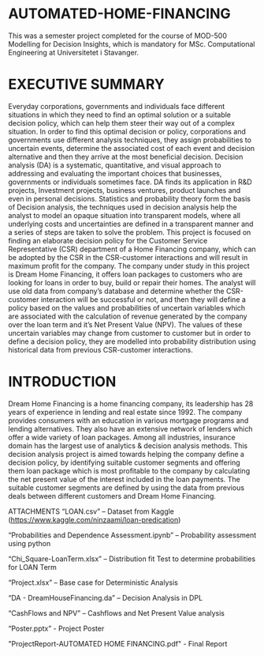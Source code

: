 # AUTOMATED-HOME-FINANCING
This was a semester project completed for the course of MOD-500 Modelling for Decision Insights, which is mandatory for MSc. Computational Engineering at Universitetet i Stavanger.

# EXECUTIVE SUMMARY
Everyday corporations, governments and individuals face different situations in which they need to find an optimal solution or a suitable decision policy, which can help them steer their way out of a complex situation. In order to find this optimal decision or policy, corporations and governments use different analysis techniques, they assign probabilities to uncertain events, determine the associated cost of each event and decision alternative and then they arrive at the most beneficial decision.
Decision analysis (DA) is a systematic, quantitative, and visual approach to addressing and evaluating the important choices that businesses, governments or individuals sometimes face. DA finds its application in R&D projects, Investment projects, business ventures, product launches and even in personal decisions. Statistics and probability theory form the basis of Decision analysis, the techniques used in decision analysis help the analyst to model an opaque situation into transparent models, where all underlying costs and uncertainties are defined in a transparent manner and a series of steps are taken to solve the problem.
This project is focused on finding an elaborate decision policy for the Customer Service Representative (CSR) department of a Home Financing company, which can be adopted by the CSR in the CSR-customer interactions and will result in maximum profit for the company. The company under study in this project is Dream Home Financing, it offers loan packages to customers who are looking for loans in order to buy, build or repair their homes. The analyst will use old data from company’s database and determine whether the CSR-customer interaction will be successful or not, and then they will define a policy based on the values and probabilities of uncertain variables which are associated with the calculation of revenue generated by the company over the loan term and it’s Net Present Value (NPV). The values of these uncertain variables may change from customer to customer but in order to define a decision policy, they are modelled into probability distribution using historical data from previous CSR-customer interactions.

# INTRODUCTION
Dream Home Financing is a home financing company, its leadership has 28 years of experience in lending and real estate since 1992. The company provides consumers with an education in various mortgage programs and lending alternatives. They also have an extensive network of lenders which offer a wide variety of loan packages.
Among all industries, insurance domain has the largest use of analytics & decision analysis methods. This decision analysis project is aimed towards helping the company define a decision policy, by identifying suitable customer segments and offering them loan package which is most profitable to the company by calculating the net present value of the interest included in the loan payments. The suitable customer segments are defined by using the data from previous deals between different customers and Dream Home Financing.

ATTACHMENTS
“LOAN.csv” – Dataset from Kaggle (https://www.kaggle.com/ninzaami/loan-predication)

“Probabilities and Dependence Assessment.ipynb” – Probability assessment using python

“Chi_Square-LoanTerm.xlsx” – Distribution fit Test to determine probabilities for LOAN Term

“Project.xlsx” – Base case for Deterministic Analysis

“DA - DreamHouseFinancing.da” – Decision Analysis in DPL

“CashFlows and NPV” – Cashflows and Net Present Value analysis

“Poster.pptx” - Project Poster

"ProjectReport-AUTOMATED HOME FINANCING.pdf" - Final Report

